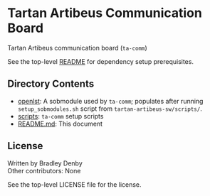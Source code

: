 # Tartan Artibeus Communication Board

Tartan Artibeus communication board (`ta-comm`)

See the top-level [README](../README.md) for dependency setup prerequisites.

## Directory Contents

* [openlst](openlst/open-lst/USERS_GUIDE.md): A sobmodule used by `ta-comm`;
  populates after running `setup_sobmodules.sh` script from
  `tartan-artibeus-sw/scripts/`.
* [scripts](scripts/README.md): `ta-comm` setup scripts
* [README.md](README.md): This document

## License

Written by Bradley Denby  
Other contributors: None

See the top-level LICENSE file for the license.
